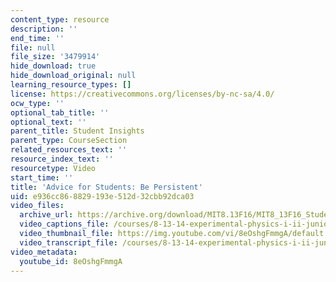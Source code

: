 ```yaml
---
content_type: resource
description: ''
end_time: ''
file: null
file_size: '3479914'
hide_download: true
hide_download_original: null
learning_resource_types: []
license: https://creativecommons.org/licenses/by-nc-sa/4.0/
ocw_type: ''
optional_tab_title: ''
optional_text: ''
parent_title: Student Insights
parent_type: CourseSection
related_resources_text: ''
resource_index_text: ''
resourcetype: Video
start_time: ''
title: 'Advice for Students: Be Persistent'
uid: e936cc86-8829-193e-512d-32cbb92dca03
video_files:
  archive_url: https://archive.org/download/MIT8.13F16/MIT8_13F16_Students_Be_Persistent_300k.mp4
  video_captions_file: /courses/8-13-14-experimental-physics-i-ii-junior-lab-fall-2016-spring-2017/37b77f554d805c5685eb8d0b15864d22_8eOshgFmmgA.vtt
  video_thumbnail_file: https://img.youtube.com/vi/8eOshgFmmgA/default.jpg
  video_transcript_file: /courses/8-13-14-experimental-physics-i-ii-junior-lab-fall-2016-spring-2017/54c6819c70fc40f67f80904f0acb8f26_8eOshgFmmgA.pdf
video_metadata:
  youtube_id: 8eOshgFmmgA
---
```

